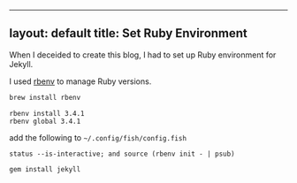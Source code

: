
---

layout: default
title: Set Ruby Environment
---

When I deceided to create this blog, I had to set up Ruby environment for Jekyll.

I used [rbenv](https://github.com/rbenv/rbenv) to manage Ruby versions.

```bash
brew install rbenv
```

```fish
rbenv install 3.4.1
rbenv global 3.4.1
```

add the following to `~/.config/fish/config.fish`

```fish
status --is-interactive; and source (rbenv init - | psub)
```

```
gem install jekyll
```
